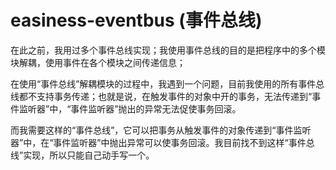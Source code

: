 # easiness-eventbus (事件总线)


在此之前，我用过多个事件总线实现；我使用事件总线的目的是把程序中的多个模块解耦，使用事件在各个模块之间传递信息；

在使用“事件总线”解耦模块的过程中，我遇到一个问题，目前我使用的所有事件总线都不支持事务传递；也就是说，在触发事件的对象中开的事务，无法传递到“事件监听器”中，“事件监听器”抛出的异常无法促使事务回滚。

而我需要这样的“事件总线”，它可以把事务从触发事件的对象传递到“事件监听器”中，在“事件监听器”中抛出异常可以使事务回滚。我目前找不到这样“事件总线”实现，所以只能自己动手写一个。

